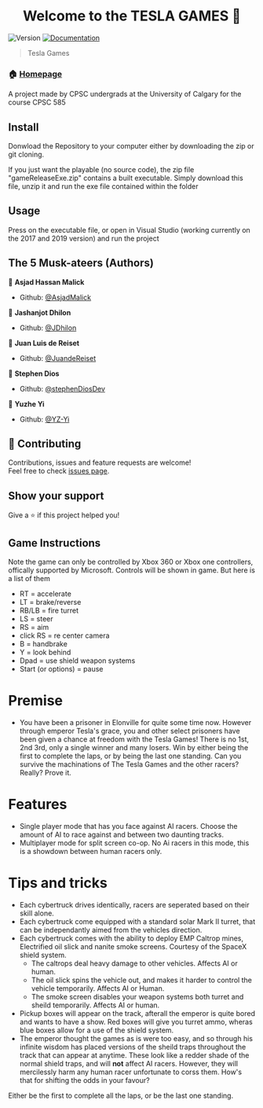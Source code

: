 <h1 align="center">Welcome to the TESLA GAMES 👋</h1>
<p>
  <img alt="Version" src="https://img.shields.io/badge/version-1.0.0-blue.svg?cacheSeconds=2592000" />
  <a href="https://github.com/JuandeReiset/Tesla-Games/README.md" target="_blank">
    <img alt="Documentation" src="https://img.shields.io/badge/documentation-yes-brightgreen.svg" />
  </a>
</p>

> Tesla Games

### 🏠 [Homepage](https://github.com/JuandeReiset/Tesla-Games)

A project made by CPSC undergrads at the University of Calgary for the course CPSC 585


## Install
Donwload the Repository to your computer either by downloading the zip or git cloning. 

If you just want the playable (no source code), the zip file "gameReleaseExe.zip" contains a built executable. Simply download this file, unzip it and run the exe file contained within the folder


## Usage
Press on the executable file, or open in Visual Studio (working currently on the 2017 and 2019 version) and run the project


## The 5 Musk-ateers (Authors)

👤 **Asjad Hassan Malick**

- Github: [@AsjadMalick](https://github.com/AsjadMalick)

👤 **Jashanjot Dhilon**

- Github: [@JDhilon](https://github.com/JDhilon)


👤 **Juan Luis de Reiset**

- Github: [@JuandeReiset](https://github.com/JuandeReiset)

👤 **Stephen Dios**

- Github: [@stephenDiosDev](https://github.com/stephenDiosDev)

👤 **Yuzhe Yi**

- Github: [@YZ-Yi](https://github.com/YZ-Yi)



## 🤝 Contributing

Contributions, issues and feature requests are welcome!<br />Feel free to check [issues page](https://github.com/JuandeReiset/Tesla-Games/issues).

## Show your support

Give a ⭐️ if this project helped you!

## Game Instructions

Note the game can only be controlled by Xbox 360 or Xbox one controllers, offically supported by Microsoft. Controls will be shown in game. But here is a list of them

- RT = accelerate
- LT = brake/reverse
- RB/LB = fire turret
- LS = steer
- RS = aim
- click RS = re center camera
- B = handbrake
- Y = look behind
- Dpad = use shield weapon systems
- Start (or options) = pause

# Premise
- You have been a prisoner in Elonville for quite some time now. However through emperor Tesla's grace, you and other select prisoners have been given a chance at freedom with the Tesla Games! There is no 1st, 2nd 3rd, only a single winner and many losers. Win by either being the first to complete the laps, or by being the last one standing. Can you survive the machinations of The Tesla Games and the other racers? Really? Prove it.

# Features
- Single player mode that has you face against AI racers. Choose the amount of AI to race against and between two daunting tracks. 
- Multiplayer mode for split screen co-op. No Ai racers in this mode, this is a showdown between human racers only.

# Tips and tricks
- Each cybertruck drives identically, racers are seperated based on their skill alone.
- Each cybertruck come equipped with a standard solar Mark II turret, that can be independantly aimed from the vehicles direction.
- Each cybertruck comes with the ability to deploy EMP Caltrop mines, Electrified oil slick and nanite smoke screens. Courtesy of the SpaceX shield system.
  - The caltrops deal heavy damage to other vehicles. Affects AI or human.
  - The oil slick spins the vehicle out, and makes it harder to control the vehicle temporarily. Affects AI or Human.
  - The smoke screen disables your weapon systems both turret and sheild temporarily. Affects AI or human.
- Pickup boxes will appear on the track, afterall the emperor is quite bored and wants to have a show. Red boxes will give you turret ammo, wheras blue boxes allow for a use of the shield system.
- The emperor thought the games as is were too easy, and so through his infinite wisdom has placed versions of the sheild traps throughout the track that can appear at anytime. These look like a redder shade of the normal shield traps, and will **not** affect AI racers. However, they will mercilessly harm any human racer unfortunate to corss them. How's that for shifting the odds in your favour?

Either be the first to complete all the laps, or be the last one standing.
